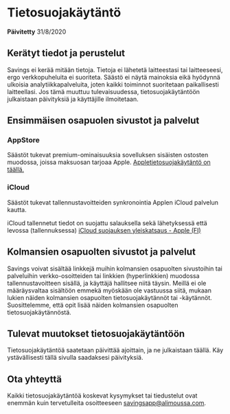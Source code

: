 # Tietosuojakäytäntö

**Päivitetty**
31/8/2020

## Kerätyt tiedot ja perustelut

Savings ei kerää mitään tietoja. Tietoja ei lähetetä laitteestasi tai laitteeseesi, ergo verkkopuheluita ei suoriteta. Säästö ei näytä mainoksia eikä hyödynnä ulkoisia analytiikkapalveluita, joten kaikki toiminnot suoritetaan paikallisesti laitteellasi. Jos tämä muuttuu tulevaisuudessa, tietosuojakäytäntöön julkaistaan päivityksiä ja käyttäjille ilmoitetaan.

## Ensimmäisen osapuolen sivustot ja palvelut

### AppStore

Säästöt tukevat premium-ominaisuuksia sovelluksen sisäisten ostosten muodossa, joissa maksuosan tarjoaa Apple.
[Appletietosuojakäytäntö on täällä.](https://www.apple.com/legal/privacy/en-ww/)

### iCloud

Säästöt tukevat tallennustavoitteiden synkronointia Applen iCloud palvelun kautta.

iCloud tallennetut tiedot on suojattu salauksella sekä lähetyksessä että levossa (tallennuksessa)
[iCloud suojauksen yleiskatsaus - Apple (FI)](https://support.apple.com/en-us/HT202303)

## Kolmansien osapuolten sivustot ja palvelut

Savings voivat sisältää linkkejä muihin kolmansien osapuolten sivustoihin tai palveluihin verkko-osoitteiden tai linkkien (hyperlinkkien) muodossa tallennustavoitteen sisällä, ja käyttäjä hallitsee niitä täysin. Meillä ei ole määräysvaltaa sisältöön emmekä myöskään ole vastuussa siitä, mukaan lukien näiden kolmansien osapuolten tietosuojakäytännöt tai -käytännöt. Suosittelemme, että opit lisää näiden kolmansien osapuolten tietosuojakäytännöstä.

## Tulevat muutokset tietosuojakäytäntöön

Tietosuojakäytäntöä saatetaan päivittää ajoittain, ja ne julkaistaan täällä. Käy ystävällisesti tällä sivulla saadaksesi päivityksiä.

## Ota yhteyttä

Kaikki tietosuojakäytäntöä koskevat kysymykset tai tiedustelut ovat enemmän kuin tervetulleita osoitteeseen 
[savingsapp@alimoussa.com](mailto:savingsapp@alimoussa.com).